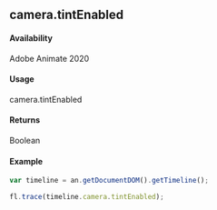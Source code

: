 ## camera.tintEnabled	

#### Availability

Adobe Animate 2020

#### Usage

camera.tintEnabled	

#### Returns

Boolean

#### Example

```javascript
var timeline = an.getDocumentDOM().getTimeline();

fl.trace(timeline.camera.tintEnabled);
```